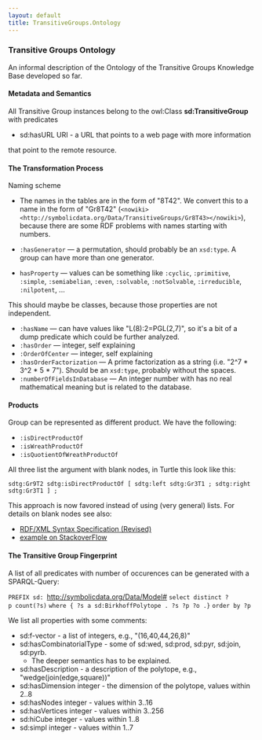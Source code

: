 ```yaml
---
layout: default
title: TransitiveGroups.Ontology
---
```


### Transitive Groups Ontology

An informal description of the Ontology of the Transitive Groups Knowledge Base developed so far.

#### Metadata and Semantics

All Transitive Group instances belong to the owl:Class **sd:TransitiveGroup** with predicates

-   sd:hasURL URI - a URL that points to a web page with more information

that point to the remote resource.

#### The Transformation Process

Naming scheme

-   The names in the tables are in the form of "8T42". We convert this to a name in the form of "Gr8T42" (`<nowiki><http://symbolicdata.org/Data/TransitiveGroups/Gr8T43></nowiki>`), because there are some RDF problems with names starting with numbers.

-   `:hasGenerator` — a permutation, should probably be an `xsd:type`. A group can have more than one generator.
-   `hasProperty` — values can be something like `:cyclic`, `:primitive`, `:simple`, `:semiabelian`, `:even`, `:solvable`, `:notSolvable`, `:irreducible`, `:nilpotent`, ...

This should maybe be classes, because those properties are not independent.

-   `:hasName` — can have values like "L(8):2=PGL(2,7)", so it's a bit of a dump predicate which could be further analyzed.
-   `:hasOrder` — integer, self explaining
-   `:OrderOfCenter` — integer, self explaining
-   `:hasOrderFactorization` — A prime factorization as a string (i.e. "2\^7 \* 3\^2 \* 5 \* 7"). Should be an `xsd:type`, probably without the spaces.
-   `:numberOfFieldsInDatabase` ­— An integer number with has no real mathematical meaning but is related to the database.

#### Products

Group can be represented as different product. We have the following:

-   `:isDirectProductOf`
-   `:isWreathProductOf`
-   `:isQuotientOfWreathProductOf`

All three list the argument with blank nodes, in Turtle this look like this:

`sdtg:Gr9T2 sdtg:isDirectProductOf [ sdtg:left sdtg:Gr3T1 ; sdtg:right sdtg:Gr3T1 ] ;`

This approach is now favored instead of using (very general) lists. For details on blank nodes see also:

-   [RDF/XML Syntax Specification (Revised)](http://www.w3.org/TR/rdf-syntax-grammar/)
-   [example on StackoverFlow](http://stackoverflow.com/questions/9833008/a-pair-of-attributes-in-rdf)

#### The Transitive Group Fingerprint

A list of all predicates with number of occurences can be generated with a SPARQL-Query:

`PREFIX sd: `<http://symbolicdata.org/Data/Model#>
`select distinct ?p count(?s)`
`where { ?s a sd:BirkhoffPolytope . ?s ?p ?o .}`
`order by ?p`

We list all properties with some comments:

-   sd:f-vector - a list of integers, e.g., "(16,40,44,26,8)"
-   sd:hasCombinatorialType - some of sd:wed, sd:prod, sd:pyr, sd:join, sd:pyrb.
    -   The deeper semantics has to be explained.
-   sd:hasDescription - a description of the polytope, e.g., "wedge(join(edge,square))"
-   sd:hasDimension integer - the dimension of the polytope, values within 2..8
-   sd:hasNodes integer - values within 3..16
-   sd:hasVertices integer - values within 3..256
-   sd:hiCube integer - values within 1..8
-   sd:simpl integer - values within 1..7

